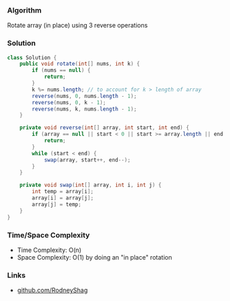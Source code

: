 ### Algorithm

Rotate array (in place) using 3 reverse operations

### Solution

```java
class Solution {
    public void rotate(int[] nums, int k) {
        if (nums == null) {
            return;
        }
        k %= nums.length; // to account for k > length of array
        reverse(nums, 0, nums.length - 1);
        reverse(nums, 0, k - 1);
        reverse(nums, k, nums.length - 1);
    }

    private void reverse(int[] array, int start, int end) {
        if (array == null || start < 0 || start >= array.length || end < 0 || end >= array.length) {
            return;
        }
        while (start < end) {
            swap(array, start++, end--);
        }
    }

    private void swap(int[] array, int i, int j) {
        int temp = array[i];
        array[i] = array[j];
        array[j] = temp;
    }
}
```

### Time/Space Complexity

- Time Complexity: O(n)
- Space Complexity: O(1) by doing an "in place" rotation

### Links

- [github.com/RodneyShag](https://github.com/RodneyShag)
